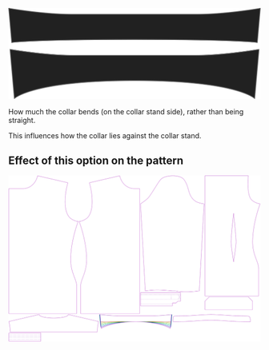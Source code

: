 ![Collar bend](collarbend.svg)

How much the collar bends (on the collar stand side), rather than being straight.

<Note>

This influences how the collar lies against the collar stand.

</Note>

## Effect of this option on the pattern

![This image shows the effect of this option by superimposing several variants that have a different value for this option](simon_collarbend_sample.svg "Effect of this option on the pattern")
